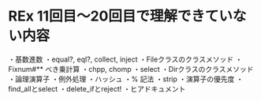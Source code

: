 # REx 11回目〜20回目で理解できていない内容

・基数進数
・equal?, eql?, collect, inject
・Fileクラスのクラスメソッド
・Fixnum#** べき乗計算
・chpp, chomp
・select
・Dirクラスのクラスメソッド
・論理演算子
・例外処理
・ハッシュ
・% 記法
・strip
・演算子の優先度
・find_allとselect
・delete_ifとreject!
・ヒアドキュメント